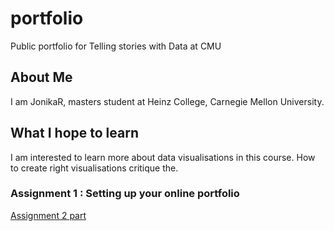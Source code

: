 # portfolio
Public portfolio for Telling stories with Data at CMU

## About Me
I am  JonikaR, masters student at Heinz College, Carnegie Mellon University. 

## What I hope to learn
I am interested to learn more about data visualisations in this course. How to create right visualisations critique the.

### Assignment 1 : Setting up your online portfolio 

[Assignment 2 part](/dataviz2.md)
